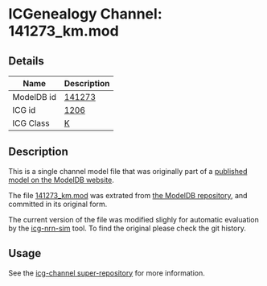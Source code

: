 # ICGenealogy Channel: 141273\_km.mod

## Details

Name | Description
---- | -----------
ModelDB id | [141273](http://senselab.med.yale.edu/ModelDB/ShowModel.cshtml?model=141273)
ICG id | [1206](http://icg.neurotheory.ox.ac.uk/channels/1/1206)
ICG Class | [K](http://icg.neurotheory.ox.ac.uk/channels/1)

## Description

This is a single channel model file that was originally part of a [published model on the ModelDB website](http://senselab.med.yale.edu/ModelDB/ShowModel.cshtml?model=141273).


The file [141273\_km.mod](141273_km.mod) was extrated from [the ModelDB repository](http://senselab.med.yale.edu/ModelDB/ShowModel.cshtml?model=141273), and committed in its original form.

The current version of the file was modified slighly for automatic evaluation by the [icg-nrn-sim](https://github.com/icgenealogy/icg-nrn-sim) tool. To find the original please check the git history.


## Usage

See the [icg-channel super-repository](https://github.com/icgenealogy/icg-channels) for more information.